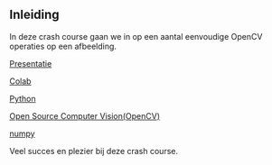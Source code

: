 ## Inleiding

In deze crash course gaan we in op een aantal eenvoudige OpenCV operaties op een afbeelding.

[Presentatie](./CrashCourseVisionWithPython.pdf)

[Colab](https://colab.research.google.com/drive/1aT4W-coZ4yOy8CvZbr0pd4W_4gdZCWzC?usp=sharing)

[Python](https://www.geeksforgeeks.org/python-programming-language-tutorial/)

[Open Source Computer Vision(OpenCV)](https://www.geeksforgeeks.org/opencv-python-tutorial)

[numpy](https://www.geeksforgeeks.org/python-numpy)

Veel succes en plezier bij deze crash course.